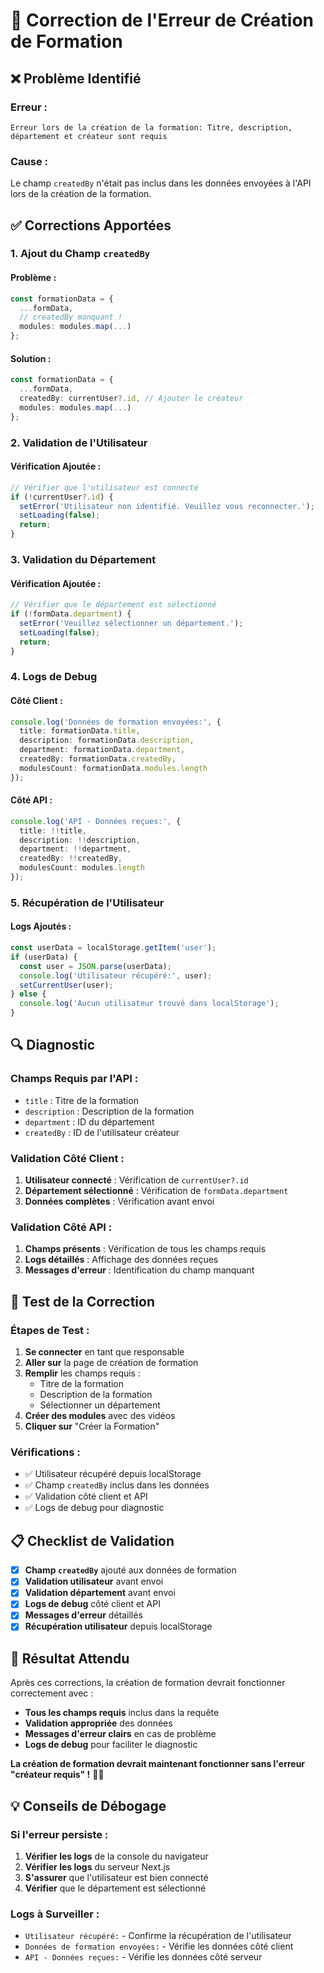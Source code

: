 # 🔧 Correction de l'Erreur de Création de Formation

## ❌ Problème Identifié

### **Erreur :**
```
Erreur lors de la création de la formation: Titre, description, département et créateur sont requis
```

### **Cause :**
Le champ `createdBy` n'était pas inclus dans les données envoyées à l'API lors de la création de la formation.

## ✅ Corrections Apportées

### **1. Ajout du Champ `createdBy`**

#### **Problème :**
```typescript
const formationData = {
  ...formData,
  // createdBy manquant !
  modules: modules.map(...)
};
```

#### **Solution :**
```typescript
const formationData = {
  ...formData,
  createdBy: currentUser?.id, // Ajouter le créateur
  modules: modules.map(...)
};
```

### **2. Validation de l'Utilisateur**

#### **Vérification Ajoutée :**
```typescript
// Vérifier que l'utilisateur est connecté
if (!currentUser?.id) {
  setError('Utilisateur non identifié. Veuillez vous reconnecter.');
  setLoading(false);
  return;
}
```

### **3. Validation du Département**

#### **Vérification Ajoutée :**
```typescript
// Vérifier que le département est sélectionné
if (!formData.department) {
  setError('Veuillez sélectionner un département.');
  setLoading(false);
  return;
}
```

### **4. Logs de Debug**

#### **Côté Client :**
```typescript
console.log('Données de formation envoyées:', {
  title: formationData.title,
  description: formationData.description,
  department: formationData.department,
  createdBy: formationData.createdBy,
  modulesCount: formationData.modules.length
});
```

#### **Côté API :**
```typescript
console.log('API - Données reçues:', {
  title: !!title,
  description: !!description,
  department: !!department,
  createdBy: !!createdBy,
  modulesCount: modules.length
});
```

### **5. Récupération de l'Utilisateur**

#### **Logs Ajoutés :**
```typescript
const userData = localStorage.getItem('user');
if (userData) {
  const user = JSON.parse(userData);
  console.log('Utilisateur récupéré:', user);
  setCurrentUser(user);
} else {
  console.log('Aucun utilisateur trouvé dans localStorage');
}
```

## 🔍 Diagnostic

### **Champs Requis par l'API :**
- `title` : Titre de la formation
- `description` : Description de la formation
- `department` : ID du département
- `createdBy` : ID de l'utilisateur créateur

### **Validation Côté Client :**
1. **Utilisateur connecté** : Vérification de `currentUser?.id`
2. **Département sélectionné** : Vérification de `formData.department`
3. **Données complètes** : Vérification avant envoi

### **Validation Côté API :**
1. **Champs présents** : Vérification de tous les champs requis
2. **Logs détaillés** : Affichage des données reçues
3. **Messages d'erreur** : Identification du champ manquant

## 🚀 Test de la Correction

### **Étapes de Test :**
1. **Se connecter** en tant que responsable
2. **Aller sur** la page de création de formation
3. **Remplir** les champs requis :
   - Titre de la formation
   - Description de la formation
   - Sélectionner un département
4. **Créer des modules** avec des vidéos
5. **Cliquer sur** "Créer la Formation"

### **Vérifications :**
- ✅ Utilisateur récupéré depuis localStorage
- ✅ Champ `createdBy` inclus dans les données
- ✅ Validation côté client et API
- ✅ Logs de debug pour diagnostic

## 📋 Checklist de Validation

- [x] **Champ `createdBy`** ajouté aux données de formation
- [x] **Validation utilisateur** avant envoi
- [x] **Validation département** avant envoi
- [x] **Logs de debug** côté client et API
- [x] **Messages d'erreur** détaillés
- [x] **Récupération utilisateur** depuis localStorage

## 🎯 Résultat Attendu

Après ces corrections, la création de formation devrait fonctionner correctement avec :
- **Tous les champs requis** inclus dans la requête
- **Validation appropriée** des données
- **Messages d'erreur clairs** en cas de problème
- **Logs de debug** pour faciliter le diagnostic

**La création de formation devrait maintenant fonctionner sans l'erreur "créateur requis" !** 🎉✨

## 💡 Conseils de Débogage

### **Si l'erreur persiste :**
1. **Vérifier les logs** de la console du navigateur
2. **Vérifier les logs** du serveur Next.js
3. **S'assurer** que l'utilisateur est bien connecté
4. **Vérifier** que le département est sélectionné

### **Logs à Surveiller :**
- `Utilisateur récupéré:` - Confirme la récupération de l'utilisateur
- `Données de formation envoyées:` - Vérifie les données côté client
- `API - Données reçues:` - Vérifie les données côté serveur
